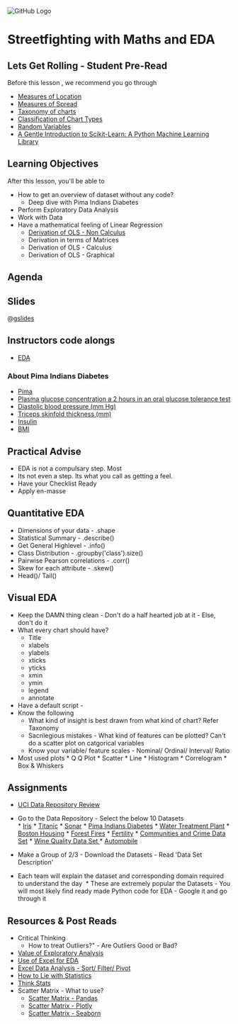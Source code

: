 ![GitHub Logo](https://s3.ap-south-1.amazonaws.com/greyatom-social/GreyAtom-logo.png)

# Streetfighting with Maths and EDA

## Lets Get Rolling - Student Pre-Read
Before this lesson , we recommend you go through

*  [Measures of Location](http://www.itl.nist.gov/div898/handbook/eda/section3/eda351.htm)
*  [Measures of Spread](http://www.abs.gov.au/websitedbs/a3121120.nsf/home/statistical+language+-+measures+of+spread)
*  [Taxonomy of charts](https://pykih.com/44878804.html) 
*  [Classification of Chart Types](http://excelcharts.com/wp-content/uploads/2013/11/classification-chart-types.png)
*  [Random Variables](https://en.wikipedia.org/wiki/Random_variable)
*  [A Gentle Introduction to Scikit-Learn: A Python Machine Learning Library](http://machinelearningmastery.com/a-gentle-introduction-to-scikit-learn-a-python-machine-learning-library/)


## Learning Objectives 

After this lesson, you'll be able to 
* How to get an overview of dataset without any code?
  * Deep dive with Pima Indians Diabetes
* Perform Exploratory Data Analysis
* Work with Data
* Have a mathematical feeling of Linear Regression
  * [Derivation of OLS - Non Calculus](https://www.amherst.edu/system/files/media/1287/SLR_Leastsquares.pdf)
  * Derivation in terms of Matrices
  * Derivation of OLS - Calculus 
  * Derivation of OLS - Graphical 

## Agenda


## Slides

@[gslides](12MfGuRbSPV-Hgtpn1Xmd8GGvwgwbwVSp8Gx1NVKH1Mk)

## Instructors code alongs

* [EDA](https://raw.githubusercontent.com/commit-live-students/exploratory-data-analysis/master/notebooks/introduction_to_machine_learning.ipynb)

### About Pima Indians Diabetes
  * [Pima](https://en.wikipedia.org/wiki/Pima_people)
  * [Plasma glucose concentration a 2 hours in an oral glucose tolerance test](https://en.wikipedia.org/wiki/Glucose_tolerance_test)
  * [Diastolic blood pressure (mm Hg)](http://www.webmd.boots.com/hypertension-high-blood-pressure/guide/diastolic-systolic)
  * [Triceps skinfold thickness (mm)](https://image.slidesharecdn.com/basicanthropometryppt-121012050944-phpapp02/95/basic-anthropometry-ppt-16-728.jpg?cb=1350018882)
  * [Insulin](https://en.wikipedia.org/wiki/Insulin)
  * [BMI](https://en.wikipedia.org/wiki/Body_mass_index)

## Practical Advise 
  *  EDA is not a compulsary step. Most  
  *  Its not even a step. Its what you call as getting a feel. 
  *  Have your Checklist Ready 
  *  Apply en-masse
  
## Quantitative EDA
  * Dimensions of your data - .shape
  * Statistical Summary - .describe()
  * Get General Highlevel - .info()
  * Class Distribution - .groupby('class').size()
  * Pairwise Pearson correlations - .corr()
  * Skew for each attribute - .skew()
  * Head()/ Tail()
  
## Visual EDA
  * Keep the DAMN thing clean - Don't do a half hearted job at it - Else, don't do it
  * What every chart should have?
     *  Title 
     *  xlabels
     *  ylabels
     *  xticks
     *  yticks
     *  xmin
     *  ymin
     *  legend
     *  annotate 
  *  Have a default script - 
  *  Know the following
     *  What kind of insight is best drawn from what kind of chart? Refer Taxonomy
     *  Sacrilegious mistakes - What kind of features can be plotted? Can't do a scatter plot on catgorical variables
     *  Know your variable/ feature scales - Nominal/ Ordinal/ Interval/ Ratio
  *  Most used plots
    *  Q Q Plot
    *  Scatter
    *  Line
    *  Histogram
    *  Correlogram
    *  Box & Whiskers 

## Assignments 
*  [UCI Data Repository Review](http://archive.ics.uci.edu/ml/datasets.html)
  *  Go to the Data Repository - Select the below 10 Datasets   
    *  [Iris](https://archive.ics.uci.edu/ml/datasets/Iris)
    *  [Titanic](https://www.kaggle.com/c/titanic)
    *  [Sonar](http://archive.ics.uci.edu/ml/datasets/connectionist+bench+(sonar,+mines+vs.+rocks))
    *  [Pima Indians Diabetes](https://archive.ics.uci.edu/ml/datasets/Pima+Indians+Diabetes)
    *  [Water Treatment Plant](https://archive.ics.uci.edu/ml/datasets/Water+Treatment+Plant)
    *  [Boston Housing](https://archive.ics.uci.edu/ml/datasets/housing)
    *  [Forest Fires](https://archive.ics.uci.edu/ml/datasets/Forest+Fires)
    *  [Fertility](https://archive.ics.uci.edu/ml/datasets/Fertility#)
    *  [Communities and Crime Data Set](https://archive.ics.uci.edu/ml/datasets/Communities+and+Crime)
    *  [Wine Quality Data Set ](https://archive.ics.uci.edu/ml/datasets/Wine+Quality)
    *  [Automobile](https://archive.ics.uci.edu/ml/datasets/Automobile)

  *  Make a Group of 2/3 - Download the Datasets - Read 'Data Set Description'
  *  Each team will explain the dataset and corresponding domain required to understand the day
  *  These are extremely popular the Datasets - You will most likely find ready made Python code for EDA - Google it and go through it 

## Resources & Post Reads
  * Critical Thinking 
    * How to treat Outliers?" - Are Outliers Good or Bad?
  * [Value of Exploratory Analysis](http://www.kdnuggets.com/2017/04/value-exploratory-data-analysis.html)
  * [Use of Excel for EDA](https://www.youtube.com/playlist?list=PLZzQj_sVf3slNwpohkUAkD0gHncgfCpJ3)
  * [Excel Data Analysis - Sort/ Filter/ Pivot](https://www.youtube.com/playlist?list=PLZzQj_sVf3slNwpohkUAkD0gHncgfCpJ3)
  * [How to Lie with Statistics](https://en.wikipedia.org/wiki/How_to_Lie_with_Statistics)
  * [Think Stats](greenteapress.com/thinkstats/thinkstats.pdf)
  * Scatter Matrix - What to use?
    * [Scatter Matrix - Pandas](http://pandas.pydata.org/pandas-docs/stable/visualization.html#scatter-plot-matrix)
    * [Scatter Matrix - Plotly](https://plot.ly/python/scatterplot-matrix/)
    * [Scatter Matrix - Seaborn](https://seaborn.pydata.org/examples/scatterplot_matrix.html)
